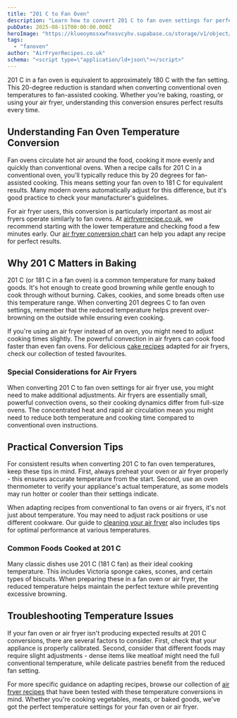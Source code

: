 ```yaml
---
title: "201 C to Fan Oven"
description: "Learn how to convert 201 C to fan oven settings for perfect baking. Includes air fryer equivalents and temperature tips for UK kitchens."
pubDate: 2025-08-11T00:00:00.000Z
heroImage: "https://klueoymssxwfnxsvcyhv.supabase.co/storage/v1/object/public/md/201-c-to-fan-oven-8e01d414.png"
tags:
  - "fanoven"
author: "AirFryerRecipes.co.uk"
schema: "<script type=\"application/ld+json\"></script>"
---
```


<p>201 C in a fan oven is equivalent to approximately 180 C with the fan setting. This 20-degree reduction is standard when converting conventional oven temperatures to fan-assisted cooking. Whether you're baking, roasting, or using your air fryer, understanding this conversion ensures perfect results every time.</p>

<h2>Understanding Fan Oven Temperature Conversion</h2>
<p>Fan ovens circulate hot air around the food, cooking it more evenly and quickly than conventional ovens. When a recipe calls for 201 C in a conventional oven, you'll typically reduce this by 20 degrees for fan-assisted cooking. This means setting your fan oven to 181 C for equivalent results. Many modern ovens automatically adjust for this difference, but it's good practice to check your manufacturer's guidelines.</p>
<p>For air fryer users, this conversion is particularly important as most air fryers operate similarly to fan ovens. At <a href=https://www.airfryerrecipe.co.uk>airfryerrecipe.co.uk</a>, we recommend starting with the lower temperature and checking food a few minutes early. Our <a href=https://www.airfryerrecipe.co.uk/air-fryer-conversion-chart>air fryer conversion chart</a> can help you adapt any recipe for perfect results.</p>

<h2>Why 201 C Matters in Baking</h2>
<p>201 C (or 181 C in a fan oven) is a common temperature for many baked goods. It's hot enough to create good browning while gentle enough to cook through without burning. Cakes, cookies, and some breads often use this temperature range. When converting 201 degrees C to fan oven settings, remember that the reduced temperature helps prevent over-browning on the outside while ensuring even cooking.</p>
<p>If you're using an air fryer instead of an oven, you might need to adjust cooking times slightly. The powerful convection in air fryers can cook food faster than even fan ovens. For delicious <a href=https://www.airfryerrecipe.co.uk/recipe-category/cakes>cake recipes</a> adapted for air fryers, check our collection of tested favourites.</p>

<h3>Special Considerations for Air Fryers</h3>
<p>When converting 201 C to fan oven settings for air fryer use, you might need to make additional adjustments. Air fryers are essentially small, powerful convection ovens, so their cooking dynamics differ from full-size ovens. The concentrated heat and rapid air circulation mean you might need to reduce both temperature and cooking time compared to conventional oven instructions.</p>

<h2>Practical Conversion Tips</h2>
<p>For consistent results when converting 201 C to fan oven temperatures, keep these tips in mind. First, always preheat your oven or air fryer properly - this ensures accurate temperature from the start. Second, use an oven thermometer to verify your appliance's actual temperature, as some models may run hotter or cooler than their settings indicate.</p>
<p>When adapting recipes from conventional to fan ovens or air fryers, it's not just about temperature. You may need to adjust rack positions or use different cookware. Our guide to <a href=https://www.airfryerrecipe.co.uk/air-fryer-cleaner>cleaning your air fryer</a> also includes tips for optimal performance at various temperatures.</p>

<h3>Common Foods Cooked at 201 C</h3>
<p>Many classic dishes use 201 C (181 C fan) as their ideal cooking temperature. This includes Victoria sponge cakes, scones, and certain types of biscuits. When preparing these in a fan oven or air fryer, the reduced temperature helps maintain the perfect texture while preventing excessive browning.</p>

<h2>Troubleshooting Temperature Issues</h2>
<p>If your fan oven or air fryer isn't producing expected results at 201 C conversions, there are several factors to consider. First, check that your appliance is properly calibrated. Second, consider that different foods may require slight adjustments - dense items like meatloaf might need the full conventional temperature, while delicate pastries benefit from the reduced fan setting.</p>
<p>For more specific guidance on adapting recipes, browse our collection of <a href=https://www.airfryerrecipe.co.uk/recipes>air fryer recipes</a> that have been tested with these temperature conversions in mind. Whether you're cooking vegetables, meats, or baked goods, we've got the perfect temperature settings for your fan oven or air fryer.</p>